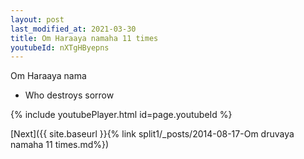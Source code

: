 ```yaml
---
layout: post
last_modified_at: 2021-03-30
title: Om Haraaya namaha 11 times
youtubeId: nXTgHByepns
---
```

 
 
Om Haraaya nama 
 
 -  Who destroys sorrow 
 
  
 
  
 
 
 
 
 
 


{% include youtubePlayer.html id=page.youtubeId %}
 
[Next]({{ site.baseurl }}{% link  split1/_posts/2014-08-17-Om druvaya namaha 11 times.md%})
 
